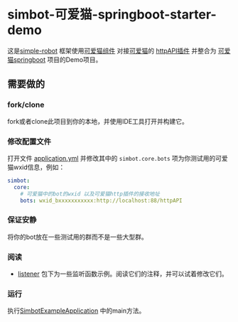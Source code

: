 # simbot-可爱猫-springboot-starter-demo

这是[simple-robot](https://github.com/ForteScarlet/simpler-robot) 框架使用[可爱猫组件](https://github.com/ForteScarlet/simpler-robot/tree/dev/component/component-lovelycat-httpapi) 对接[可爱猫](http://www.keaimao.com.cn/forum.php)的 [httpAPI插件](https://www.yuque.com/simpler-robot/simpler-robot-doc/dyb2s1) 并整合为 [可爱猫springboot](https://github.com/ForteScarlet/simpler-robot/tree/dev/spring-boot-starter) 项目的Demo项目。


## 需要做的
### fork/clone
fork或者clone此项目到你的本地，并使用IDE工具打开并构建它。

### 修改配置文件
打开文件 [application.yml](src/main/resources/application.yml) 并修改其中的 `simbot.core.bots` 项为你测试用的可爱猫wxid信息，例如：
```yaml
simbot:
  core:
    # 可爱猫中的bot的wxid 以及可爱猫http插件的接收地址
    bots: wxid_bxxxxxxxxxxx:http://localhost:88/httpAPI
```

### 保证安静
将你的bot放在一些测试用的群而不是一些大型群。

### 阅读
- [listener](src/main/java/love/simbot/example/lovelycatsbdemo/listener) 包下为一些监听函数示例。阅读它们的注释，并可以试着修改它们。

### 运行
执行[SimbotExampleApplication](src/main/java/love/simbot/example/lovelycatsbdemo/SimbotExampleApplication.java) 中的main方法。




